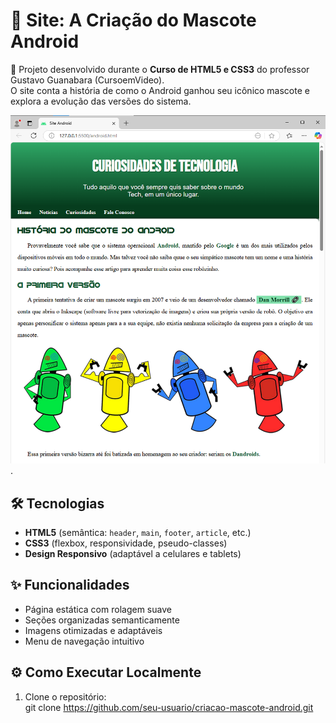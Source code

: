 # 🤖 Site: A Criação do Mascote Android  

📌 Projeto desenvolvido durante o **Curso de HTML5 e CSS3** do professor Gustavo Guanabara (CursoemVideo).  
O site conta a história de como o Android ganhou seu icônico mascote e explora a evolução das versões do sistema.  

![Preview do Site](imagens/preview-site.png).  

## 🛠️ Tecnologias  
- **HTML5** (semântica: `header`, `main`, `footer`, `article`, etc.)  
- **CSS3** (flexbox, responsividade, pseudo-classes)  
- **Design Responsivo** (adaptável a celulares e tablets)  

## ✨ Funcionalidades  
- Página estática com rolagem suave  
- Seções organizadas semanticamente  
- Imagens otimizadas e adaptáveis  
- Menu de navegação intuitivo  

## ⚙️ Como Executar Localmente  
1. Clone o repositório:  
git clone
https://github.com/seu-usuario/criacao-mascote-android.git  
